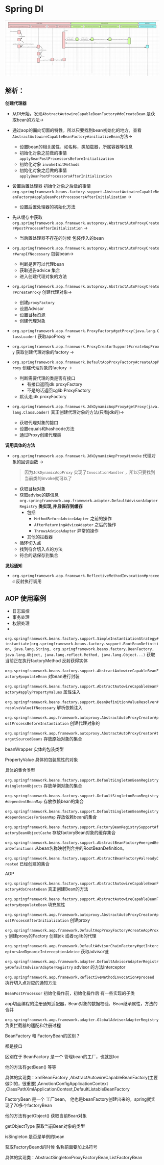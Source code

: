 # Spring DI



![spring-aop](uml/spring-aop.png)

## 解析：

**创建代理器**

+ 从DI开始，发现`AbstractAutowireCapableBeanFactory#doCreateBean` 是获取bean的方法->

+ 通过aop的面向切面的特性，所以只要找到bean初始化的地方，查看`AbstractAutowireCapableBeanFactory#initializeBean`方法->
  + 设置bean的相关属性，如名称，类加载器，所属容器等信息
  + 初始化对象之前做的事情  `applyBeanPostProcessorsBeforeInitialization`
  + 初始化对象 `invokeInitMethods`
  + 初始化对象之后做的事情 `applyBeanPostProcessorsAfterInitialization`
+ 设置后置处理器 初始化对象之后做的事情 `org.springframework.beans.factory.support.AbstractAutowireCapableBeanFactory#applyBeanPostProcessorsAfterInitialization` ->
  + 设置后置处理器的初始化方法
+ 先从缓存中获取 `org.springframework.aop.framework.autoproxy.AbstractAutoProxyCreator#postProcessAfterInitialization` ->
  + 当后置处理器不存在的时候 包装传入的bean
+ `org.springframework.aop.framework.autoproxy.AbstractAutoProxyCreator#wrapIfNecessary`  包装bean->
  + 判断是否可以代理bean
  + 获取通告advice 集合
  + 进入创建代理对象的方法
+ `org.springframework.aop.framework.autoproxy.AbstractAutoProxyCreator#createProxy`  创建代理对象->
  + 创建`proxyFactory`
  + 设置Advisor
  + 设置目标资源
  + 创建代理对象
+ `org.springframework.aop.framework.ProxyFactory#getProxy(java.lang.ClassLoader)`  获取apoProxy ->
+ `org.springframework.aop.framework.ProxyCreatorSupport#createAopProxy` 获取创建代理对象的factory ->
+ `org.springframework.aop.framework.DefaultAopProxyFactory#createAopProxy`  创建代理对象的factory ->
  + 判断需要代理的类是否有接口
    + 有接口返回jdk proxyFactory
    + 不是的话返回cglib ProxyFactory
  + 默认走jdk proxyFactory
+ `org.springframework.aop.framework.JdkDynamicAopProxy#getProxy(java.lang.ClassLoader)`  真正创建代理对象的方法(只看jdk的)->
  + 获取代理对象的接口
  + 设置equals和hashcode方法
  + 通过Proxy创建代理类

**调用具体的方法**

+ `org.springframework.aop.framework.JdkDynamicAopProxy#invoke` 代理对象的回调函数 ->

  > 因为`JdkDynamicAopProxy` 实现了`InvocationHandler` ，所以只要找到当前类的invoke就可以了

  + 获取目标对象
  + 获取advise的链信息 `org.springframework.aop.framework.adapter.DefaultAdvisorAdapterRegistry` **类实现,并且保存到缓存**
    + 包括
      + `MethodBeforeAdviceAdapter`   之前的操作
      + `AfterReturningAdviceAdapter` 之后的操作
      + `ThrowsAdviceAdapter`  异常的操作
    + 其他的拦截器
  + 循环切入点
  + 找到符合切入点的方法
  + 符合的话保存到集合

**发起通知**

+ `org.springframework.aop.framework.ReflectiveMethodInvocation#proceed` 反射执行调用





## AOP 使用案例

+ 日志监控
+ 事务处理
+ 权限处理
+ 













`org.springframework.beans.factory.support.SimpleInstantiationStrategy#instantiate(org.springframework.beans.factory.support.RootBeanDefinition, java.lang.String, org.springframework.beans.factory.BeanFactory, java.lang.Object, java.lang.reflect.Method, java.lang.Object...)`  获取当前正在执行factoryMethod  反射获得实体

`org.springframework.beans.factory.support.AbstractAutowireCapableBeanFactory#populateBean` 对bean进行封装



`org.springframework.beans.factory.support.AbstractAutowireCapableBeanFactory#applyPropertyValues` 属性注入



`org.springframework.beans.factory.support.BeanDefinitionValueResolver#resolveValueIfNecessary` 解析依赖注入



`org.springframework.aop.framework.autoproxy.AbstractAutoProxyCreator#postProcessBeforeInstantiation` 创建代理对象的



`org.springframework.aop.framework.autoproxy.AbstractAutoProxyCreator#targetSourcedBeans` 存放原始对象的集合





beanWrapper 实体的包装类型

PropertyValue 具体的包装属性的对象









具体的集合类型

`org.springframework.beans.factory.support.DefaultSingletonBeanRegistry#singletonObjects` 存放单例对象的集合

`org.springframework.beans.factory.support.DefaultSingletonBeanRegistry#dependentBeanMap` 存放依赖bean的集合

`org.springframework.beans.factory.support.DefaultSingletonBeanRegistry#dependenciesForBeanMap` 存放依赖bean的集合

`org.springframework.beans.factory.support.FactoryBeanRegistrySupport#factoryBeanObjectCache` 存放factoryBean对象的缓存集合

`org.springframework.beans.factory.support.AbstractBeanFactory#mergedBeanDefinitions`   从bean名称映射到合并的RootBeanDefinition。

`org.springframework.beans.factory.support.AbstractBeanFactory#alreadyCreated` 已经创建的集合





AOP

`org.springframework.beans.factory.support.AbstractAutowireCapableBeanFactory#doCreateBean` 真正创建Bean的方法

`org.springframework.beans.factory.support.AbstractAutowireCapableBeanFactory#populateBean` 填充属性

`org.springframework.aop.framework.autoproxy.AbstractAutoProxyCreator#postProcessAfterInitialization` 创建proxy

`org.springframework.aop.framework.DefaultAopProxyFactory#createAopProxy` 创建proxy的Factory 创建jdk 或者cglib的代理

`org.springframework.aop.framework.DefaultAdvisorChainFactory#getInterceptorsAndDynamicInterceptionAdvice`  获取advisor链

`org.springframework.aop.framework.adapter.DefaultAdvisorAdapterRegistry#DefaultAdvisorAdapterRegistry` advisor 的方法Interceptor

`org.springframework.aop.framework.ReflectiveMethodInvocation#proceed` 执行切入点对应的通知方法



`BeanPostProcessor`  初始化操作前，初始化操作后  有一些实现的子类

​	aop切面编程的注册通知适配器，Bean对象的数据校验，Bean继承属性，方法的合并

`org.springframework.aop.framework.adapter.GlobalAdvisorAdapterRegistry`  负责拦截器的适配和注册过程













BeanFactory 和 FactoryBean的区别？

都是接口 

区别在于 BeanFactory 是一个 管理bean的工厂，也就是Ioc  

他的方法有getBean() 等等

具体的实现类：xmlBeanFactory ,AbstractAutowireCapableBeanFactory(主要做DI的，很重要),AnnotionConfigApplicationContext  ,ClassPathXmlApplicationContext,DefaultListableBeanFactory



FactoryBean 是一个 工厂bean， 他也是beanFactory创建出来的，spring就实现了70多个factoryBean

他的方法有getObject() 获取当前Bean对象  

getObjectType 获取当前Bean对象的类型

isSingleton 是否是单例的bean

获取FactoryBeand的时候 名称前面要加上&符号

具体的实现类：AbstractSingletonProxyFactoryBean,ListFactoryBean















